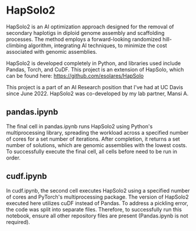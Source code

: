 # HapSolo2

HapSolo2 is an AI optimization approach designed for the removal of secondary haplotigs in diploid genome assembly and scaffolding processes. The method employs a forward-looking randomized hill-climbing algorithm, integrating AI techniques, to minimize the cost associated with genomic assemblies. 

HapSolo2 is developed completely in Python, and libraries used include Pandas, Torch, and CuDF. This project is an extension of HapSolo, which can be found here: https://github.com/esolares/HapSolo

This project is a part of an AI Research position that I've had at UC Davis since June 2022. HapSolo2 was co-developed by my lab partner, Mansi A. 

## pandas.ipynb
The final cell in pandas.ipynb runs HapSolo2 using Python's multiprocessing library, spreading the workload across a specified number of cores for a set number of iterations. After completion, it returns a set number of solutions, which are genomic assemblies with the lowest costs. To successfully execute the final cell, all cells before need to be run in order. 

## cudf.ipynb
In cudf.ipynb, the second cell executes HapSolo2 using a specified number of cores and PyTorch's multiprocessing package. The version of HapSolo2 executed here utilizes cuDF instead of Pandas. To address a pickling error, the code was split into separate files. Therefore, to successfully run this notebook, ensure all other repository files are present (Pandas.ipynb is not required). 


